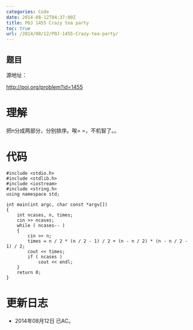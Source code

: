 ```yaml
---
categories: Code
date: 2014-08-12T04:37:00Z
title: POJ 1455 Crazy tea party
toc: true
url: /2014/08/12/POJ-1455-Crazy-tea-party/
---
```


## 题目
源地址：

http://poj.org/problem?id=1455

# 理解
把n分成两部分，分别排序。唉= =，不机智了。。

<!--more-->

# 代码

```
#include <stdio.h>
#include <stdlib.h>
#include <iostream>
#include <string.h>
using namespace std;

int main(int argc, char const *argv[])
{
    int ncases, n, times;
    cin >> ncases;
    while ( ncases-- )
    {
        cin >> n;
        times = n / 2 * (n / 2 - 1) / 2 + (n - n / 2) * (n - n / 2 - 1) / 2;
        cout << times;
        if ( ncases )
            cout << endl;
    }
    return 0;
}

```

# 更新日志
- 2014年08月12日 已AC。